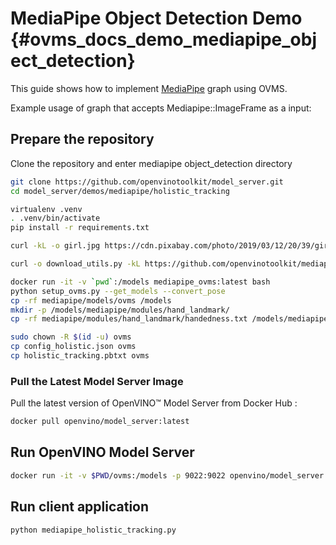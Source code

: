 # MediaPipe Object Detection Demo {#ovms_docs_demo_mediapipe_object_detection}

This guide shows how to implement [MediaPipe](../../../docs/mediapipe.md) graph using OVMS.

Example usage of graph that accepts Mediapipe::ImageFrame as a input:

## Prepare the repository

Clone the repository and enter mediapipe object_detection directory
```bash
git clone https://github.com/openvinotoolkit/model_server.git
cd model_server/demos/mediapipe/holistic_tracking

virtualenv .venv
. .venv/bin/activate
pip install -r requirements.txt

curl -kL -o girl.jpg https://cdn.pixabay.com/photo/2019/03/12/20/39/girl-4051811_960_720.jpg

curl -o download_utils.py -kL https://github.com/openvinotoolkit/mediapipe/blob/main/mediapipe/python/solutions/download_utils.py

docker run -it -v `pwd`:/models mediapipe_ovms:latest bash
python setup_ovms.py --get_models --convert_pose
cp -rf mediapipe/models/ovms /models
mkdir -p /models/mediapipe/modules/hand_landmark/
cp -rf mediapipe/modules/hand_landmark/handedness.txt /models/mediapipe/modules/hand_landmark/

sudo chown -R $(id -u) ovms
cp config_holistic.json ovms
cp holistic_tracking.pbtxt ovms
```

### Pull the Latest Model Server Image
Pull the latest version of OpenVINO&trade; Model Server from Docker Hub :
```Bash
docker pull openvino/model_server:latest
```

## Run OpenVINO Model Server
```bash
docker run -it -v $PWD/ovms:/models -p 9022:9022 openvino/model_server:latest --config_path /models/config_holistic.json --port 9022
```

## Run client application
```bash
python mediapipe_holistic_tracking.py
```